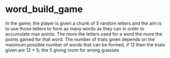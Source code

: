 # word_build_game
In the game; the player is given a chunk of 5 random letters and the aim is to use those letters to form as many words as they can in order to accumulate max points. 
The more the letters used for a word the more the points gained for that word. The number of trials given depends on the maximum possible number of words that can be formed, if 12 then the trials given are  12 + 5; the 5 giving room for wrong guesses 
